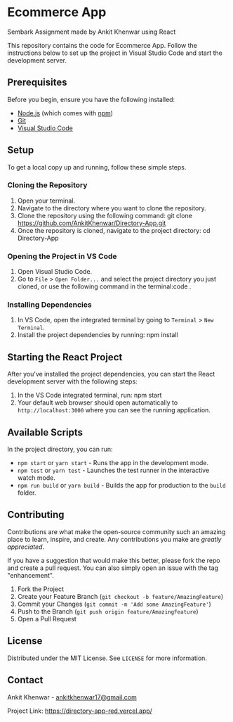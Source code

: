 # Ecommerce App
Sembark  Assignment made by Ankit  Khenwar using React 


This repository contains the code for Ecommerce App. Follow the instructions below to set up the project in Visual Studio Code and start the development server.

## Prerequisites

Before you begin, ensure you have the following installed:
- [Node.js](https://nodejs.org/) (which comes with [npm](http://npmjs.com/))
- [Git](https://git-scm.com/)
- [Visual Studio Code](https://code.visualstudio.com/)

## Setup

To get a local copy up and running, follow these simple steps.

### Cloning the Repository

1. Open your terminal.
2. Navigate to the directory where you want to clone the repository.
3. Clone the repository using the following command:   git clone https://github.com/AnkitKhenwar/Directory-App.git
4. Once the repository is cloned, navigate to the project directory:   cd Directory-App

### Opening the Project in VS Code

1. Open Visual Studio Code.
2. Go to `File` > `Open Folder...` and select the project directory you just cloned, or use the following command in the terminal:code .

### Installing Dependencies

1. In VS Code, open the integrated terminal by going to `Terminal` > `New Terminal`.
2. Install the project dependencies by running:   npm install

## Starting the React Project

After you've installed the project dependencies, you can start the React development server with the following steps:

1. In the VS Code integrated terminal, run:   npm start
2. Your default web browser should open automatically to `http://localhost:3000` where you can see the running application.

## Available Scripts

In the project directory, you can run:

- `npm start` or `yarn start` - Runs the app in the development mode.
- `npm test` or `yarn test` - Launches the test runner in the interactive watch mode.
- `npm run build` or `yarn build` - Builds the app for production to the `build` folder.

## Contributing

Contributions are what make the open-source community such an amazing place to learn, inspire, and create. Any contributions you make are *greatly appreciated*.

If you have a suggestion that would make this better, please fork the repo and create a pull request. You can also simply open an issue with the tag "enhancement".

1. Fork the Project
2. Create your Feature Branch (`git checkout -b feature/AmazingFeature`)
3. Commit your Changes (`git commit -m 'Add some AmazingFeature'`)
4. Push to the Branch (`git push origin feature/AmazingFeature`)
5. Open a Pull Request

## License

Distributed under the MIT License. See `LICENSE` for more information.

## Contact

Ankit Khenwar - ankitkhenwar17@gmail.com

Project Link: https://directory-app-red.vercel.app/
